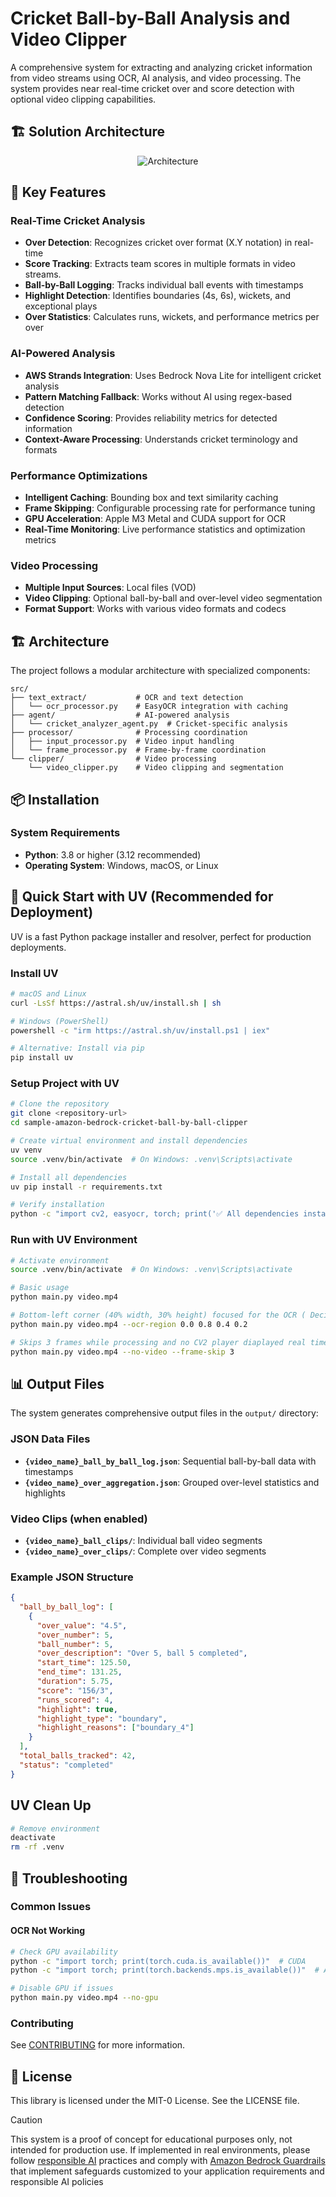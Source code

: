 # Cricket Ball-by-Ball Analysis and Video Clipper

A comprehensive system for extracting and analyzing cricket information from video streams using OCR, AI analysis, and video processing. The system provides near real-time cricket over and score detection with optional video clipping capabilities.

## 🏗️ Solution Architecture

<p align="center">
  <img src="./misc/crick-ball-by-ball-clipping.png" alt="Architecture">
</p>

## 🏏 Key Features

### Real-Time Cricket Analysis
- **Over Detection**: Recognizes cricket over format (X.Y notation) in real-time
- **Score Tracking**: Extracts team scores in multiple formats in video streams.
- **Ball-by-Ball Logging**: Tracks individual ball events with timestamps
- **Highlight Detection**: Identifies boundaries (4s, 6s), wickets, and exceptional plays
- **Over Statistics**: Calculates runs, wickets, and performance metrics per over

### AI-Powered Analysis
- **AWS Strands Integration**: Uses Bedrock Nova Lite for intelligent cricket analysis
- **Pattern Matching Fallback**: Works without AI using regex-based detection
- **Confidence Scoring**: Provides reliability metrics for detected information
- **Context-Aware Processing**: Understands cricket terminology and formats

### Performance Optimizations
- **Intelligent Caching**: Bounding box and text similarity caching
- **Frame Skipping**: Configurable processing rate for performance tuning
- **GPU Acceleration**: Apple M3 Metal and CUDA support for OCR
- **Real-Time Monitoring**: Live performance statistics and optimization metrics

### Video Processing
- **Multiple Input Sources**: Local files (VOD)
- **Video Clipping**: Optional ball-by-ball and over-level video segmentation
- **Format Support**: Works with various video formats and codecs

## 🏗️ Architecture

The project follows a modular architecture with specialized components:

```
src/
├── text_extract/           # OCR and text detection
│   └── ocr_processor.py    # EasyOCR integration with caching
├── agent/                  # AI-powered analysis
│   └── cricket_analyzer_agent.py  # Cricket-specific analysis
├── processor/              # Processing coordination
│   ├── input_processor.py  # Video input handling
│   └── frame_processor.py  # Frame-by-frame coordination
└── clipper/                # Video processing
    └── video_clipper.py    # Video clipping and segmentation
```

## 📦 Installation

### System Requirements
- **Python**: 3.8 or higher (3.12 recommended)
- **Operating System**: Windows, macOS, or Linux

## 🚀 Quick Start with UV (Recommended for Deployment)

UV is a fast Python package installer and resolver, perfect for production deployments.

### Install UV
```bash
# macOS and Linux
curl -LsSf https://astral.sh/uv/install.sh | sh

# Windows (PowerShell)
powershell -c "irm https://astral.sh/uv/install.ps1 | iex"

# Alternative: Install via pip
pip install uv
```

### Setup Project with UV
```bash
# Clone the repository
git clone <repository-url>
cd sample-amazon-bedrock-cricket-ball-by-ball-clipper

# Create virtual environment and install dependencies
uv venv
source .venv/bin/activate  # On Windows: .venv\Scripts\activate

# Install all dependencies
uv pip install -r requirements.txt

# Verify installation
python -c "import cv2, easyocr, torch; print('✅ All dependencies installed successfully')"
```

### Run with UV Environment
```bash
# Activate environment
source .venv/bin/activate  # On Windows: .venv\Scripts\activate

# Basic usage
python main.py video.mp4

# Bottom-left corner (40% width, 30% height) focused for the OCR ( Decided based ont4he score and over graphics)
python main.py video.mp4 --ocr-region 0.0 0.8 0.4 0.2

# Skips 3 frames while processing and no CV2 player diaplayed real time for frames.
python main.py video.mp4 --no-video --frame-skip 3

```

## 📊 Output Files

The system generates comprehensive output files in the `output/` directory:

### JSON Data Files
- **`{video_name}_ball_by_ball_log.json`**: Sequential ball-by-ball data with timestamps
- **`{video_name}_over_aggregation.json`**: Grouped over-level statistics and highlights

### Video Clips (when enabled)
- **`{video_name}_ball_clips/`**: Individual ball video segments
- **`{video_name}_over_clips/`**: Complete over video segments

### Example JSON Structure
```json
{
  "ball_by_ball_log": [
    {
      "over_value": "4.5",
      "over_number": 5,
      "ball_number": 5,
      "over_description": "Over 5, ball 5 completed",
      "start_time": 125.50,
      "end_time": 131.25,
      "duration": 5.75,
      "score": "156/3",
      "runs_scored": 4,
      "highlight": true,
      "highlight_type": "boundary",
      "highlight_reasons": ["boundary_4"]
    }
  ],
  "total_balls_tracked": 42,
  "status": "completed"
}
```

## UV Clean Up

```bash
# Remove environment
deactivate
rm -rf .venv
```


## 🐛 Troubleshooting

### Common Issues

#### OCR Not Working
```bash
# Check GPU availability
python -c "import torch; print(torch.cuda.is_available())"  # CUDA
python -c "import torch; print(torch.backends.mps.is_available())"  # Apple Metal

# Disable GPU if issues
python main.py video.mp4 --no-gpu
```

### Contributing

See [CONTRIBUTING](CONTRIBUTING.md#security-issue-notifications) for more information.

## 📄 License

This library is licensed under the MIT-0 License. See the LICENSE file.

> [!CAUTION]
> This system is a proof of concept for educational purposes only, not intended for production use. If implemented in real environments, please follow [responsible AI](https://aws.amazon.com/ai/responsible-ai/) practices and comply with [Amazon Bedrock Guardrails](https://aws.amazon.com/bedrock/guardrails/) that implement safeguards customized to your application requirements and responsible AI policies
